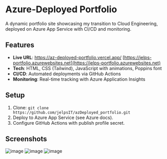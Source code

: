 # Azure-Deployed Portfolio
A dynamic portfolio site showcasing my transition to Cloud Engineering, deployed on Azure App Service with CI/CD and monitoring.

## Features
- **Live URL**: https://az-deployed-portfolio.vercel.app/ [https://jelps-portfolio.azurewebsites.net](https://jelps-portfolio.azurewebsites.net)
- **Tech**: HTML, CSS (Tailwind), JavaScript with animations, Poppins font
- **CI/CD**: Automated deployments via GitHub Actions
- **Monitoring**: Real-time tracking with Azure Application Insights

## Setup
1. Clone: `git clone https://github.com/jelpsIT/azDeployed_portfolio.git`
2. Deploy to Azure App Service (see Azure docs).
3. Configure GitHub Actions with publish profile secret.

## Screenshots
![image](https://github.com/user-attachments/assets/4c91591e-b90a-42db-bc9c-ab72d2b1609a)
![image](https://github.com/user-attachments/assets/f42f5983-fc94-4c35-9aea-a1c4dc91f4b8)
![image](https://github.com/user-attachments/assets/5b5124a1-8a1a-4b30-afcc-5195128e5166)
